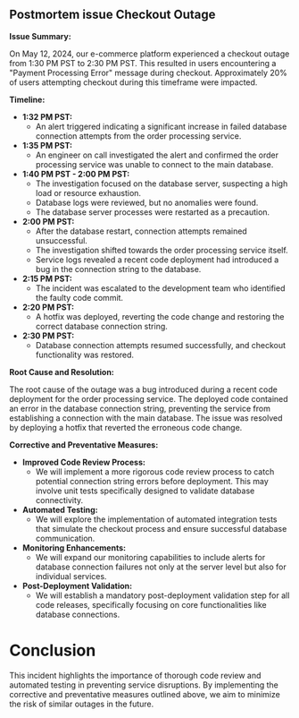 ## Postmortem issue Checkout Outage

**Issue Summary:**

On May 12, 2024, our e-commerce platform experienced a checkout outage from 1:30 PM PST to 2:30 PM PST. This resulted in users encountering a "Payment Processing Error" message during checkout. Approximately 20% of users attempting checkout during this timeframe were impacted.

**Timeline:**

- **1:32 PM PST:**
  - An alert triggered indicating a significant increase in failed database connection attempts from the order processing service.
- **1:35 PM PST:**
  - An engineer on call investigated the alert and confirmed the order processing service was unable to connect to the main database.
- **1:40 PM PST - 2:00 PM PST:**
  - The investigation focused on the database server, suspecting a high load or resource exhaustion.
  - Database logs were reviewed, but no anomalies were found.
  - The database server processes were restarted as a precaution.
- **2:00 PM PST:**
  - After the database restart, connection attempts remained unsuccessful.
  - The investigation shifted towards the order processing service itself.
  - Service logs revealed a recent code deployment had introduced a bug in the connection string to the database.
- **2:15 PM PST:**
  - The incident was escalated to the development team who identified the faulty code commit.
- **2:20 PM PST:**
  - A hotfix was deployed, reverting the code change and restoring the correct database connection string.
- **2:30 PM PST:**
  - Database connection attempts resumed successfully, and checkout functionality was restored.

**Root Cause and Resolution:**

The root cause of the outage was a bug introduced during a recent code deployment for the order processing service. The deployed code contained an error in the database connection string, preventing the service from establishing a connection with the main database. The issue was resolved by deploying a hotfix that reverted the erroneous code change.

**Corrective and Preventative Measures:**

- **Improved Code Review Process:**
  - We will implement a more rigorous code review process to catch potential connection string errors before deployment. This may involve unit tests specifically designed to validate database connectivity.
- **Automated Testing:**
  - We will explore the implementation of automated integration tests that simulate the checkout process and ensure successful database communication.
- **Monitoring Enhancements:**
  - We will expand our monitoring capabilities to include alerts for database connection failures not only at the server level but also for individual services.
- **Post-Deployment Validation:**
  - We will establish a mandatory post-deployment validation step for all code releases, specifically focusing on core functionalities like database connections.

# Conclusion

This incident highlights the importance of thorough code review and automated testing in preventing service disruptions. By implementing the corrective and preventative measures outlined above, we aim to minimize the risk of similar outages in the future.
